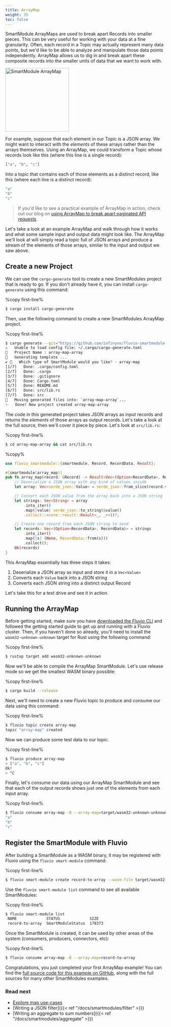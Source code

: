 ```yaml
---
title: ArrayMap
weight: 35
toc: false
---
```


SmartModule ArrayMaps are used to break apart Records into smaller pieces.
This can be very useful for working with your data at a fine granularity.
Often, each record in a Topic may actually represent many data points, but
we'd like to be able to analyze and manipulate those data points independently.
ArrayMap allows us to dig in and break apart these composite records into
the smaller units of data that we want to work with.

<img src="/docs/smartmodules/images/smartmodule-arraymap.svg" alt="SmartModule ArrayMap" justify="center" height="200">

For example, suppose that each element in our Topic is a JSON array. We
might want to interact with the _elements_ of these arrays rather than
the arrays themselves. Using an ArrayMap, we could transform a Topic whose
records look like this (where this line is a single record):

```bash
["a", "b", "c"]
```

Into a topic that contains each of those elements as a distinct record,
like this (where each line is a distinct record):

```bash
"a"
"b"
"c"
```

> If you'd like to see a practical example of ArrayMap in action,
> check out our blog on [using ArrayMap to break apart paginated API requests].

Let's take a look at an example ArrayMap and walk through how it works and
what some sample input and output data might look like. The ArrayMap we'll look
at will simply read a topic full of JSON arrays and produce a stream of the
elements of those arrays, similar to the input and output we saw above.

## Create a new Project

We can use the `cargo-generate` tool to create a new SmartModules project that
is ready to go. If you don't already have it, you can install `cargo-generate`
using this command:

%copy first-line%
```bash
$ cargo install cargo-generate
```

Then, use the following command to create a new SmartModules ArrayMap project.

%copy first-line%
```bash
$ cargo generate --git="https://github.com/infinyon/fluvio-smartmodule-template"
⚠️   Unable to load config file: ~/.cargo/cargo-generate.toml
🤷   Project Name : array-map-array
🔧   Generating template ...
✔ 🤷   Which type of SmartModule would you like? · array-map
[1/7]   Done: .cargo/config.toml
[2/7]   Done: .cargo
[3/7]   Done: .gitignore
[4/7]   Done: Cargo.toml
[5/7]   Done: README.md
[6/7]   Done: src/lib.rs
[7/7]   Done: src
🔧   Moving generated files into: `array-map-array`...
✨   Done! New project created array-map-array
```

The code in this generated project takes JSON arrays as input records and
returns the _elements_ of those arrays as output records. Let's take a look
at the full source, then we'll cover it piece by piece. Let's look at
`src/lib.rs`:

%copy first-line%
```bash
$ cd array-map-array && cat src/lib.rs 
```

%copy%
```rust
use fluvio_smartmodule::{smartmodule, Record, RecordData, Result};

#[smartmodule(array_map)]
pub fn array_map(record: &Record) -> Result<Vec<(Option<RecordData>, RecordData)>> {
    // Deserialize a JSON array with any kind of values inside
    let array: Vec<serde_json::Value> = serde_json::from_slice(record.value.as_ref())?;

    // Convert each JSON value from the array back into a JSON string
    let strings: Vec<String> = array
        .into_iter()
        .map(|value| serde_json::to_string(&value))
        .collect::<core::result::Result<_, _>>()?;

    // Create one record from each JSON string to send
    let records: Vec<(Option<RecordData>, RecordData)> = strings
        .into_iter()
        .map(|s| (None, RecordData::from(s)))
        .collect();
    Ok(records)
}
```

This ArrayMap essentially has three steps it takes:

1) Deserialize a JSON array as input and store it in a `Vec<Value>`
2) Converts each `Value` back into a JSON string
3) Converts each JSON string into a distinct output Record

Let's take this for a test drive and see it in action.

## Running the ArrayMap

Before getting started, make sure you have [downloaded the Fluvio CLI] and followed
the getting started guide to get up and running with a Fluvio cluster. Then, if you
haven't done so already, you'll need to install the `wasm32-unknown-unknown` target
for Rust using the following command:

%copy first-line%
```bash
$ rustup target add wasm32-unknown-unknown
```

Now we'll be able to compile the ArrayMap SmartModule. Let's use release mode so
we get the smallest WASM binary possible:

%copy first-line%
```bash
$ cargo build --release
```

Next, we'll need to create a new Fluvio topic to produce and consume our data using
this command:

%copy first-line%
```bash
$ fluvio topic create array-map
topic "array-map" created
```

Now we can produce some test data to our topic.

%copy first-line%
```bash
$ fluvio produce array-map
> ["a", "b", "c"]
Ok!
> ^C
```

Finally, let's consume our data using our ArrayMap SmartModule and see that each
of the output records shows just one of the elements from each input array.

%copy first-line%
```bash
$ fluvio consume array-map -B --array-map=target/wasm32-unknown-unknown/release/array_map_array.wasm
"a"
"b"
"c"
```

## Register the SmartModule with Fluvio

After building a SmartModule as a WASM binary, it may be registered with Fluvio using the `fluvio smart-module` command:

%copy first-line%
```bash
$ fluvio smart-module create record-to-array --wasm-file target/wasm32-unknown-unknown/release/array_map_array.wasm
```

Use the `fluvio smart-module list` command to see all available SmartModules:

%copy first-line%
```bash
$ fluvio smart-module list
 NAME             STATUS             SIZE
 record-to-array  SmartModuleStatus  178373 
```

Once the SmartModule is created, it can be used by other areas of the system (consumers, producers, connectors, etc):

%copy first-line%
```bash
$ fluvio consume array-map -B --array-map=record-to-array
```

Congratulations, you just completed your first ArrayMap example! You can find the
[full source code for this example on GitHub], along with the full sources for many
other SmartModules examples.


### Read next

- [Explore map use-cases](https://www.infinyon.com/blog/2021/08/smartstream-map-use-cases/)
- [Writing a JSON filter]({{< ref "/docs/smartmodules/filter" >}})
- [Writing an aggregate to sum numbers]({{< ref "/docs/smartmodules/aggregate" >}})

[downloaded the Fluvio CLI]: https://www.fluvio.io/download/
[using ArrayMap to break apart paginated API requests]: https://infinyon.com/blog/2021/10/smartstream-array-map-reddit/
[full source code for this example on GitHub]: https://github.com/infinyon/fluvio/blob/095d8f0cbbcc79ebc71cea464cd653ffde7af4e0/crates/fluvio-smartstream/examples/array_map_json_array/src/lib.rs
